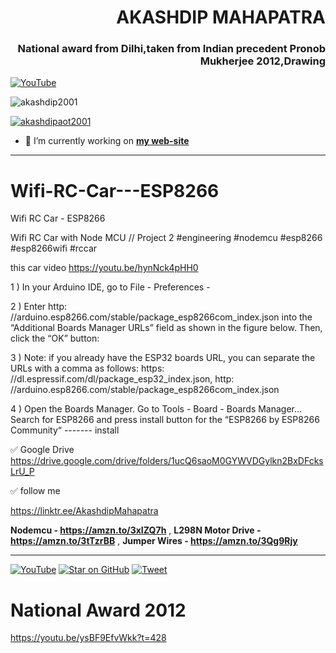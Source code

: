 <h1 align="right">AKASHDIP MAHAPATRA</h1>
<h3 align="right">National award from Dilhi,taken from Indian precedent Pronob Mukherjee 2012,Drawing</h3>

[![YouTube](https://yt3.ggpht.com/7tPHyFi7-QyTnhpc484ZzTuRp0fZSY-CUuykvzuKdKYIwt0fmw98SWMqwRy_7pZ6LQzEYJlvXA=s88-c-k-c0x00ffffff-no-rj-mo)](https://www.youtube.com/channel/UCxvmp634YDc41xCWOdvWqoQ)

<p align="left"> <img src="https://komarev.com/ghpvc/?username=akashdip2001&label=Profile%20views&color=0e75b6&style=flat" alt="akashdip2001" /> </p>

<p align="left"> <a href="https://twitter.com/akashdipaot2001" target="blank"><img src="https://img.shields.io/twitter/follow/akashdipaot2001?logo=twitter&style=for-the-badge" alt="akashdipaot2001" /></a> </p>

- 🔭 I’m currently working on [**my web-site**](https://akashdip2001.github.io/linktree/)
-------------------------------------------------------------------------------------------------------------------------------
# Wifi-RC-Car---ESP8266
Wifi RC Car - ESP8266

Wifi RC Car with Node MCU // Project 2 #engineering #nodemcu #esp8266 #esp8266wifi #rccar

this car video https://youtu.be/hynNck4pHH0


1 ) In your Arduino IDE, go to File - Preferences - 

2 ) Enter http: //arduino.esp8266.com/stable/package_esp8266com_index.json into the “Additional Boards Manager URLs” field as shown in the figure below. Then, click the “OK” button:

3 ) Note: if you already have the ESP32 boards URL, you can separate the URLs with a comma as follows:
https: //dl.espressif.com/dl/package_esp32_index.json, 
http: //arduino.esp8266.com/stable/package_esp8266com_index.json

4 ) Open the Boards Manager. Go to Tools - Board - Boards Manager… Search for ESP8266 and press install button for the “ESP8266 by ESP8266 Community“      ------- install



✅ Google Drive 
 https://drive.google.com/drive/folders/1ucQ6saoM0GYWVDGylkn2BxDFcksLrU_P



✅ follow me 

https://linktr.ee/AkashdipMahapatra


**Nodemcu - https://amzn.to/3xIZQ7h** ,
**L298N Motor Drive - https://amzn.to/3tTzrBB** ,
**Jumper Wires - https://amzn.to/3Qg9Rjy**

-------------------------------------------------------------------------------------------------------------------------------


[![YouTube](https://yt3.ggpht.com/7tPHyFi7-QyTnhpc484ZzTuRp0fZSY-CUuykvzuKdKYIwt0fmw98SWMqwRy_7pZ6LQzEYJlvXA=s88-c-k-c0x00ffffff-no-rj-mo)](https://www.youtube.com/channel/UCxvmp634YDc41xCWOdvWqoQ)
[![Star on GitHub](https://img.shields.io/github/stars/jonsn0w/hyde.svg?style=social)](https://linktr.ee/AkashdipMahapatra)
[![Tweet](https://img.shields.io/twitter/url/https/github.com/jonsn0w/hyde.svg?style=social)](https://www.youtube.com/channel/UCxvmp634YDc41xCWOdvWqoQ)


# National Award 2012

https://youtu.be/ysBF9EfvWkk?t=428

